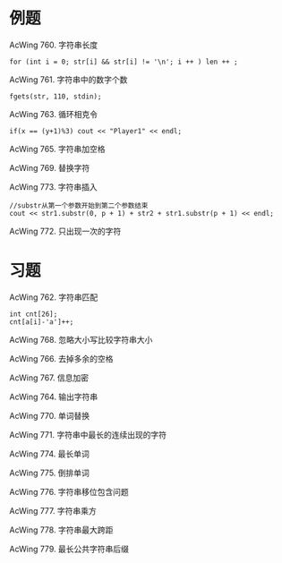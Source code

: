 # 例题
AcWing 760. 字符串长度
```
for (int i = 0; str[i] && str[i] != '\n'; i ++ ) len ++ ;
```
AcWing 761. 字符串中的数字个数
```
fgets(str, 110, stdin);
```
AcWing 763. 循环相克令
```
if(x == (y+1)%3) cout << "Player1" << endl;
```
AcWing 765. 字符串加空格

AcWing 769. 替换字符

AcWing 773. 字符串插入
```
//substr从第一个参数开始到第二个参数结束
cout << str1.substr(0, p + 1) + str2 + str1.substr(p + 1) << endl;
```

AcWing 772. 只出现一次的字符


# 习题
AcWing 762. 字符串匹配
```
int cnt[26];
cnt[a[i]-'a']++;
```

AcWing 768. 忽略大小写比较字符串大小

AcWing 766. 去掉多余的空格

AcWing 767. 信息加密

AcWing 764. 输出字符串

AcWing 770. 单词替换

AcWing 771. 字符串中最长的连续出现的字符

AcWing 774. 最长单词

AcWing 775. 倒排单词

AcWing 776. 字符串移位包含问题

AcWing 777. 字符串乘方

AcWing 778. 字符串最大跨距

AcWing 779. 最长公共字符串后缀
